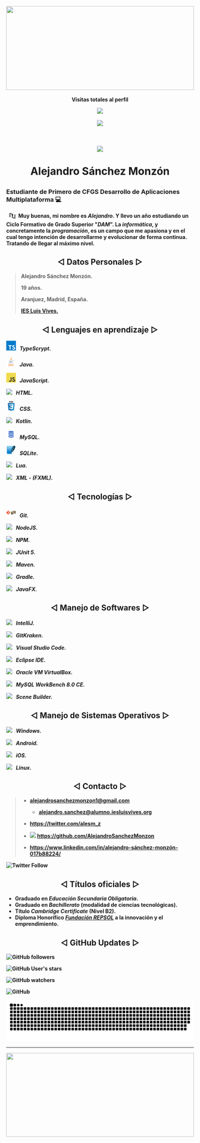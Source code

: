 <img width="100%" height="225" src="https://user-images.githubusercontent.com/90842732/139232442-69ba9774-7e3b-4b2a-b193-43fe701cf70a.png" />

<br>
<p align="center"><b> Visitas totales al perfil <b/></p>
<p align="center">   <img alingn="center" src="https://profile-counter.glitch.me/AlejandroSanchezMonzon/count.svg" /></p> 

<p align="center">
  <a href="https://github.com/DenverCoder1/readme-typing-svg"><img src="https://readme-typing-svg.herokuapp.com?lines=$+CODING;$+PROGRAMMING;$+CREATING;+DEVELOPING;+DAM&color=00FF27&center=true&width=500&height=50"></a>
</p>

# <h1 align="center"> <img width="200px" src="http://pa1.narvii.com/6414/f36030d05370766fd50f04fbcf9ab0ac34367b6c_hq.gif" /> <p> Alejandro Sánchez Monzón </p>
 
### Estudiante de Primero de CFGS Desarrollo de Aplicaciones Multiplataforma 💻

『❗』Muy buenas, mi nombre es ***Alejandro***. Y llevo un año estudiando un Ciclo Formativo de Grado Superior "***DAM***". 
La ***informática***, y concretamente la ***programación***, es un campo que me apasiona y en el cual tengo intención de desarrollarme y evolucionar de forma continua. Tratando de llegar al máximo nivel. 



## <h2 align="center"> ◅ Datos Personales ▻
> Alejandro Sánchez Monzón.
>
> 19 años.
>
> Aranjuez, Madrid, España.
>
> [IES Luis Vives.][website]


 
## <h2 align="center"> ◅ Lenguajes en aprendizaje ▻
<img width="26px" src="https://raw.githubusercontent.com/github/explore/80688e429a7d4ef2fca1e82350fe8e3517d3494d/topics/typescript/typescript.png" /> &nbsp; *TypeScrypt.* 

<img width="26px" src="https://raw.githubusercontent.com/github/explore/80688e429a7d4ef2fca1e82350fe8e3517d3494d/topics/java/java.png" /> &nbsp; *Java.* 
 
<img width="26px" src="https://raw.githubusercontent.com/github/explore/80688e429a7d4ef2fca1e82350fe8e3517d3494d/topics/javascript/javascript.png" /> &nbsp; *JavaScript.* 

<img width="26px" src="https://user-images.githubusercontent.com/90842732/139321523-7c6d407c-86d3-4465-9d99-339bd971f32f.png" /> &nbsp; *HTML.* 

<img width="26px" src="https://raw.githubusercontent.com/github/explore/80688e429a7d4ef2fca1e82350fe8e3517d3494d/topics/css/css.png" /> &nbsp; *CSS.*
 
<img width="26px" src="https://upload.wikimedia.org/wikipedia/commons/7/74/Kotlin_Icon.png" /> &nbsp; *Kotlin.* 
 
<img width="26px" src="https://raw.githubusercontent.com/github/explore/80688e429a7d4ef2fca1e82350fe8e3517d3494d/topics/sql/sql.png" /> &nbsp; *MySQL.*

<img width="26px" src="https://raw.githubusercontent.com/github/explore/2d218e3aa252dc90eef269b34eeec1fbd15dc07e/topics/sqlite/sqlite.png" /> &nbsp; *SQLite.* 
 
<img width="26px" src="https://upload.wikimedia.org/wikipedia/commons/thumb/c/cf/Lua-Logo.svg/1024px-Lua-Logo.svg.png" /> &nbsp; *Lua.*

<img width="26px" src="https://cdn-icons-png.flaticon.com/512/1081/1081840.png" /> &nbsp; *XML - (FXML).*
 

 
## <h2 align="center"> ◅ Tecnologías ▻ 

<img width="26px" src="https://raw.githubusercontent.com/github/explore/80688e429a7d4ef2fca1e82350fe8e3517d3494d/topics/git/git.png" /> &nbsp; *Git.*
 
<img width="26px" src="https://upload.wikimedia.org/wikipedia/commons/d/d9/Node.js_logo.svg" /> &nbsp; *NodeJS.*
 
<img width="26px" src="https://subjective.dev/posts/how-to-publish-to-npm/npm-logo-red.webp" /> &nbsp; *NPM.*
 
<img width="26px" src="https://junit.org/junit4/images/junit5-banner.png" /> &nbsp; *JUnit 5.*
 
<img width="26px" src="https://cdn.icon-icons.com/icons2/2107/PNG/512/file_type_maven_icon_130397.png" /> &nbsp; *Maven.*
 
<img width="26px" src="https://static-00.iconduck.com/assets.00/gradle-icon-512x376-6gp77rri.png" /> &nbsp; *Gradle.*

<img width="26px" src="https://sdtimes.com/wp-content/uploads/2018/03/jfxlogopad1.png" /> &nbsp; *JavaFX.*
 
 
 
## <h2 align="center"> ◅ Manejo de Softwares ▻  
<img width="26px" src="https://resources.jetbrains.com/storage/products/intellij-idea/img/meta/intellij-idea_logo_300x300.png" /> &nbsp; *IntelliJ.*
 
<img width="26px" src="https://user-images.githubusercontent.com/17736615/30980083-f7f8a860-a43c-11e7-939e-f6717a2210fe.png" /> &nbsp; *GitKraken.* 
 
<img width="26px" src="https://www.solucionex.com/sites/default/files/posts/imagen/vscode-800x450.png" /> &nbsp; *Visual Studio Code.*
 
<img width="26px" src="https://img.utdstc.com/icon/3c7/fcf/3c7fcf4930fa9402c22cee35e03fe9fcf9e8e47c9381d6b9e6922d71ee2e067a:200" /> &nbsp; *Eclipse IDE.*
 
<img width="26px" src="https://upload.wikimedia.org/wikipedia/commons/d/d5/Virtualbox_logo.png" /> &nbsp; *Oracle VM VirtualBox.*
 
<img width="26px" src="https://www.freepnglogos.com/uploads/logo-mysql-png/logo-mysql-mysql-logo-png-images-are-download-crazypng-21.png" /> &nbsp; *MySQL WorkBench 8.0 CE.*

<img width="26px" src="https://i2.wp.com/gluonhq.com/wp-content/uploads/2015/02/SceneBuilderLogo.png?fit=781%2C781&ssl=1" /> &nbsp; *Scene Builder.*



## <h2 align="center"> ◅ Manejo de Sistemas Operativos ▻  
<img width="26px" src="https://upload.wikimedia.org/wikipedia/commons/thumb/5/5f/Windows_logo_-_2012.svg/800px-Windows_logo_-_2012.svg.png" /> &nbsp; *Windows.*

<img width="26px" src="https://upload.wikimedia.org/wikipedia/commons/6/64/Android_logo_2019_%28stacked%29.svg" /> &nbsp; *Android.*
 
<img width="26px" src="https://upload.wikimedia.org/wikipedia/commons/thumb/c/ca/IOS_logo.svg/1024px-IOS_logo.svg.png" /> &nbsp; *iOS.*
 
<img width="26px" src="https://cdn-icons-png.flaticon.com/512/518/518713.png" /> &nbsp; *Linux.*
 
 
 
## <h2 align="center"> ◅ Contacto ▻
> - <alejandrosanchezmonzon1@gmail.com>
> 
>   - <alejandro.sanchez@alumno.iesluisvives.org>
> 
> - <https://twitter.com/alesm_z>
> 
> - <img width="26px" src="https://logos-marcas.com/wp-content/uploads/2020/11/GitHub-Logo.png" /> <https://github.com/AlejandroSanchezMonzon>
>
> - <https://www.linkedin.com/in/alejandro-sánchez-monzón-017b88224/>

![Twitter Follow](https://img.shields.io/twitter/follow/alesm_z?color=black&label=%40alesm_z&logo=twitter&logoColor=black&style=for-the-badge)



## <h2 align="center"> ◅ Títulos oficiales ▻
- Graduado en ***Educación Secundaria Obligatoria***.
- Graduado en ***Bachillerato*** (modalidad de ciencias tecnológicas).
- Título ***Cambridge Certificate*** (Nivel B2).
- Diploma Honorífico ***[Fundación REPSOL][website2]*** a la innovación y el emprendimiento.


## <h2 align="center"> ◅ GitHub Updates ▻
![GitHub followers](https://img.shields.io/github/followers/AlejandroSanchezMonzon?color=black&label=Seguidores&logo=GitHub&logoColor=black&style=for-the-badge)

![GitHub User's stars](https://img.shields.io/github/stars/AlejandroSanchezMonzon?color=black&label=favoritos&logo=GitHub&logoColor=black&style=for-the-badge)

![GitHub watchers](https://img.shields.io/github/watchers/AlejandroSanchezMonzon/AlejandroSanchezMonzon?color=black&label=Visitantes&logo=Github&logoColor=black&style=for-the-badge)

![GitHub](https://img.shields.io/github/license/AlejandroSanchezMonzon/AlejandroSanchezMonzon?color=black&label=Licencia&logo=Github&logoColor=black&style=for-the-badge)

<p align="center">
<img src="https://raw.githubusercontent.com/Elanza-48/Elanza-48/main/resources/img/github-contribution-grid-snake.svg" alt="snake" />
</p>

---
<img width="100%" height="225" src="https://user-images.githubusercontent.com/90842732/139232442-69ba9774-7e3b-4b2a-b193-43fe701cf70a.png" />


<!-- LINK -->
[website]: http://iesluisvives.es/
[website2]: https://www.fundacionrepsol.com/es
